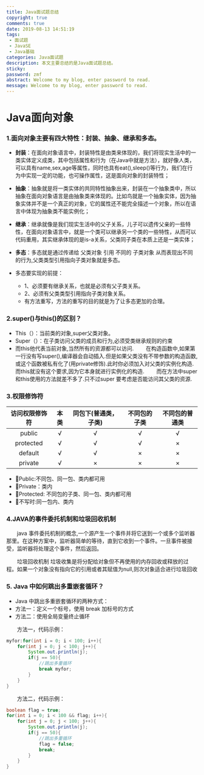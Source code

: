 ```yaml
---
title: Java面试题总结
copyright: true
comments: true
date: 2019-08-13 14:51:19
tags:
 - 面试题
 - JavaSE
 - Java基础
categories: Java面试题
description: 本文主要总结的是Java面试题总结。
sticky:
password: zmf
abstract: Welcome to my blog, enter password to read.
message: Welcome to my blog, enter password to read.
---
```

# Java面向对象

### 1.面向对象主要有四大特性：封装、抽象、继承和多态。

 - **封装**：在面向对象语言中，封装特性是由类来体现的，我们将现实生活中的一类实体定义成类，其中包括属性和行为（在Java中就是方法），就好像人类，可以具有name,sex,age等属性，同时也具有eat(),sleep()等行为，我们在行为中实现一定的功能，也可操作属性，这是面向对象的封装特性；

 - **抽象**：抽象就是将一类实体的共同特性抽象出来，封装在一个抽象类中，所以抽象在面向对象语言是由抽象类来体现的。比如鸟就是一个抽象实体，因为抽象实体并不是一个真正的对象，它的属性还不能完全描述一个对象，所以在语言中体现为抽象类不能实例化；

 - **继承**：继承就像是我们现实生活中的父子关系，儿子可以遗传父亲的一些特性，在面向对象语言中，就是一个类可以继承另一个类的一些特性，从而可以代码重用，其实继承体现的是is-a关系，父类同子类在本质上还是一类实体；

 - **多态**：多态就是通过传递给 父类对象 引用 不同的 子类对象 从而表现出不同的行为,父类类型引用指向子类对象就是多态。
  - 多态要实现的前提：
    - 1、必须要有继承关系，也就是必须有父子类关系。
    - 2、必须有父类类型引用指向子类对象关系。
    - 有方法重写，方法的重写的目的就是为了让多态更加的合理。

### 2.super()与this()的区别？
 - This（）：当前类的对象,super父类对象。
 - Super（）：在子类访问父类的成员和行为,必须受类继承规则的约束
 - 而this他代表当前对象,当然所有的资源都可以访问.
&emsp;&emsp;在构造函数中,如果第一行没有写super(),编译器会自动插入.但是如果父类没有不带参数的构造函数,或这个函数被私有化了(用private修饰).此时你必须加入对父类的实例化构造.而this就没有这个要求,因为它本身就进行实例化的构造.
&emsp;&emsp;而在方法中super和this使用的方法就差不多了.只不过super 要考虑是否能访问其父类的资源.

### 3.权限修饰符
|访问权限修饰符|本类|同包下(普通类，子类)|不同包的子类|不同包的普通类|
|:---------:|:---------:|:---------:|:---------:|:---------:|    
public|√|√|√|√ 
protected|√|√|√|×     
default|√|√|×|×         
private|√|×|×|× 

 - Public:不同包、同一包、类内都可用
 - Private：类内
 - Protected: 不同包的子类、同一包、类内都可用
 - 不写时:同一包内、类内

### 4.JAVA的事件委托机制和垃圾回收机制

&emsp;&emsp;java 事件委托机制的概念,一个源产生一个事件并将它送到一个或多个监听器那里。在这种方案中，监听器简单的等待，直到它收到一个事件。一旦事件被接受，监听器将处理这个事件，然后返回。

&emsp;&emsp;垃圾回收机制 垃圾收集是将分配给对象但不再使用的内存回收或释放的过程。如果一个对象没有指向它的引用或者其赋值为null,则次对象适合进行垃圾回收

### 5. Java 中如何跳出多重嵌套循环？

 - Java 中跳出多重嵌套循环的两种方式：
  - 方法一：定义一个标号，使用 break 加标号的方式
  - 方法二：使用全局变量终止循环

&emsp;&emsp;方法一，代码示例：
```java
myfor:for(int i = 0; i < 100; i++){
    for(int j = 0; j < 100; j++){
        System.out.println(j);
        if(j == 50){
            //跳出多重循环
            break myfor;
        }
    }
}
```

&emsp;&emsp;方法二，代码示例：
```java
boolean flag = true;
for(int i = 0; i < 100 && flag; i++){
    for(int j = 0; j < 100; j++){
        System.out.println(j);
        if(j == 50){
            //跳出多重循环
            flag = false;
            break;
        }
    }
}
```


